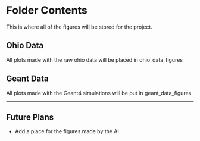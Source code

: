 # Folder Contents
This is where all of the figures will be stored for the project.

## Ohio Data
All plots made with the raw ohio data will be placed in ohio_data_figures

## Geant Data
All plots made with the Geant4 simulations will be put in geant_data_figures

***

## Future Plans

- Add a place for the figures made by the AI